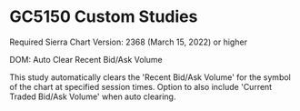 # GC5150 Custom Studies

Required Sierra Chart Version: 2368 (March 15, 2022) or higher

DOM: Auto Clear Recent Bid/Ask Volume 

This study automatically clears the 'Recent Bid/Ask Volume' for the symbol of the chart at specified session times. Option to also include 'Current Traded Bid/Ask Volume' when auto clearing.